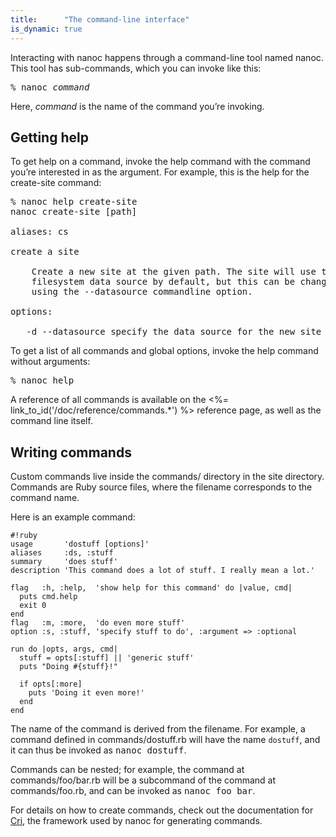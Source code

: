 ```yaml
---
title:      "The command-line interface"
is_dynamic: true
---
```


Interacting with nanoc happens through a command-line tool named <span class="command">nanoc</span>. This tool has sub-commands, which you can invoke like this:

<pre><span class="prompt">%</span> <kbd>nanoc</kbd> <var>command</var></pre>

Here, <var>command</var> is the name of the command you’re invoking.

Getting help
------------

To get help on a command, invoke the <span class="command">help</span> command with the command you’re interested in as the argument. For example, this is the help for the <span class="command">create-site</span> command:

<pre><span class="prompt">%</span> <kbd>nanoc help create-site</kbd>
nanoc create-site [path]

aliases: cs

create a site

    Create a new site at the given path. The site will use the compact
    filesystem data source by default, but this can be changed by
    using the --datasource commandline option.

options:

   -d --datasource specify the data source for the new site</pre>

To get a list of all commands and global options, invoke the <span class="command">help</span> command without arguments:

<pre><span class="prompt">%</span> <kbd>nanoc help</kbd></pre>

A reference of all commands is available on the <%= link_to_id('/doc/reference/commands.*') %> reference page, as well as the command line itself.

Writing commands
----------------

Custom commands live inside the <span class="filename">commands/</span> directory in the site directory. Commands are Ruby source files, where the filename corresponds to the command name.

Here is an example command:

	#!ruby
	usage       'dostuff [options]'
	aliases     :ds, :stuff
	summary     'does stuff'
	description 'This command does a lot of stuff. I really mean a lot.'

	flag   :h, :help,  'show help for this command' do |value, cmd|
	  puts cmd.help
	  exit 0
	end
	flag   :m, :more,  'do even more stuff'
	option :s, :stuff, 'specify stuff to do', :argument => :optional

	run do |opts, args, cmd|
	  stuff = opts[:stuff] || 'generic stuff'
	  puts "Doing #{stuff}!"

	  if opts[:more]
	    puts 'Doing it even more!'
	  end
	end

The name of the command is derived from the filename. For example, a command defined in <span class="filename">commands/dostuff.rb</span> will have the name `dostuff`, and it can thus be invoked as <kbd>nanoc dostuff</kbd>.

Commands can be nested; for example, the command at <span class="filename">commands/foo/bar.rb</span> will be a subcommand of the command at <span class="filename">commands/foo.rb</span>, and can be invoked as <kbd>nanoc foo bar</kbd>.

For details on how to create commands, check out the documentation for [Cri](http://rubydoc.info/gems/cri), the framework used by nanoc for generating commands.
